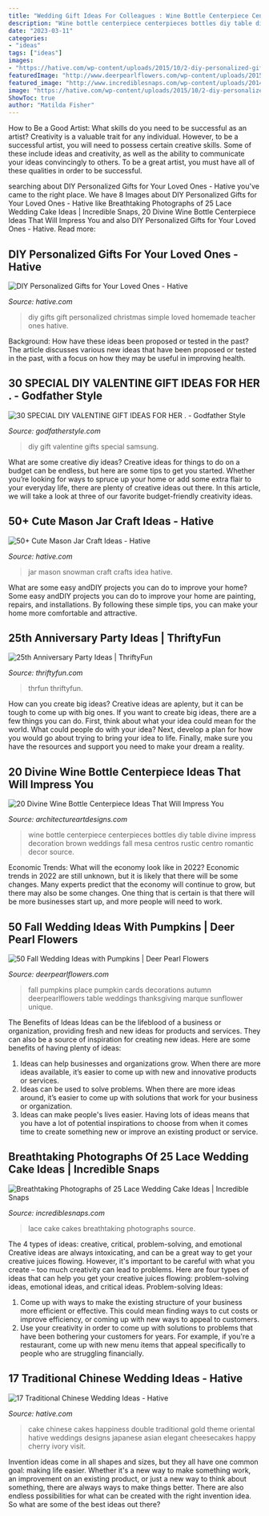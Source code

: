 ```yaml
---
title: "Wedding Gift Ideas For Colleagues : Wine Bottle Centerpiece Centerpieces Bottles Diy Table Divine Impress Decoration Brown Weddings Fall Mesa Centros Rustic Centro Romantic Decor Source"
description: "Wine bottle centerpiece centerpieces bottles diy table divine impress decoration brown weddings fall mesa centros rustic centro romantic decor source"
date: "2023-03-11"
categories:
- "ideas"
tags: ["ideas"]
images:
- "https://hative.com/wp-content/uploads/2015/10/2-diy-personalized-gift-ideas.jpg"
featuredImage: "http://www.deerpearlflowers.com/wp-content/uploads/2015/08/Pumpkin-Wedding-Place-Cards.jpg"
featured_image: "http://www.incrediblesnaps.com/wp-content/uploads/2014/11/Lace-Wedding-Cakes-12.jpg"
image: "https://hative.com/wp-content/uploads/2015/10/2-diy-personalized-gift-ideas.jpg"
ShowToc: true
author: "Matilda Fisher"
---
```



How to Be a Good Artist: What skills do you need to be successful as an artist?
Creativity is a valuable trait for any individual. However, to be a successful artist, you will need to possess certain creative skills. Some of these include ideas and creativity, as well as the ability to communicate your ideas convincingly to others. To be a great artist, you must have all of these qualities in order to be successful.

	

		
searching about DIY Personalized Gifts for Your Loved Ones - Hative you've came to the right place. We have 8 Images about DIY Personalized Gifts for Your Loved Ones - Hative like Breathtaking Photographs of 25 Lace Wedding Cake Ideas | Incredible Snaps, 20 Divine Wine Bottle Centerpiece Ideas That Will Impress You and also DIY Personalized Gifts for Your Loved Ones - Hative. Read more:
		
    
## DIY Personalized Gifts For Your Loved Ones - Hative

<img loading=lazy src="https://hative.com/wp-content/uploads/2015/10/2-diy-personalized-gift-ideas.jpg" onerror="this.onerror=null;this.src='https://tse2.mm.bing.net/th?id=OIP.yvQ-rF4adZGAd2PesBQPvAHaL9&amp;pid=15.1';" alt="DIY Personalized Gifts for Your Loved Ones - Hative">

_Source: hative.com_

>diy gifts gift personalized christmas simple loved homemade teacher ones hative. 

	

Background: How have these ideas been proposed or tested in the past?
The article discusses various new ideas that have been proposed or tested in the past, with a focus on how they may be useful in improving health.

    
## 30 SPECIAL DIY VALENTINE GIFT IDEAS FOR HER . - Godfather Style

<img loading=lazy src="http://godfatherstyle.com/wp-content/uploads/2016/11/gifts-for-her.jpg" onerror="this.onerror=null;this.src='https://tse4.mm.bing.net/th?id=OIP.D6CGszZbzxkfaizSbNgS6gHaLH&amp;pid=15.1';" alt="30 SPECIAL DIY VALENTINE GIFT IDEAS FOR HER . - Godfather Style">

_Source: godfatherstyle.com_

>diy gift valentine gifts special samsung. 

	

What are some creative diy ideas?
Creative ideas for things to do on a budget can be endless, but here are some tips to get you started. Whether you’re looking for ways to spruce up your home or add some extra flair to your everyday life, there are plenty of creative ideas out there. In this article, we will take a look at three of our favorite budget-friendly creativity ideas.

    
## 50+ Cute Mason Jar Craft Ideas - Hative

<img loading=lazy src="https://hative.com/wp-content/uploads/2014/02/mason-jar-crafts/snowman-mason-jar-idea-16.jpg" onerror="this.onerror=null;this.src='https://tse2.mm.bing.net/th?id=OIP.My5LaCQ13vWT6OBgOB04uAHaLG&amp;pid=15.1';" alt="50+ Cute Mason Jar Craft Ideas - Hative">

_Source: hative.com_

>jar mason snowman craft crafts idea hative. 

	

What are some easy andDIY projects you can do to improve your home?
Some easy andDIY projects you can do to improve your home are painting, repairs, and installations. By following these simple tips, you can make your home more comfortable and attractive.

    
## 25th Anniversary Party Ideas | ThriftyFun

<img loading=lazy src="https://img.thrfun.com/img/003/237/memorytree2_l.jpg" onerror="this.onerror=null;this.src='https://tse2.mm.bing.net/th?id=OIP.J5vKZ4D_9nKikcJH1wBDrgHaKu&amp;pid=15.1';" alt="25th Anniversary Party Ideas | ThriftyFun">

_Source: thriftyfun.com_

>thrfun thriftyfun. 

	

How can you create big ideas?
Creative ideas are aplenty, but it can be tough to come up with big ones. If you want to create big ideas, there are a few things you can do. First, think about what your idea could mean for the world. What could people do with your idea? Next, develop a plan for how you would go about trying to bring your idea to life. Finally, make sure you have the resources and support you need to make your dream a reality.

    
## 20 Divine Wine Bottle Centerpiece Ideas That Will Impress You

<img loading=lazy src="http://www.architectureartdesigns.com/wp-content/uploads/2016/10/8-19.jpg" onerror="this.onerror=null;this.src='https://tse3.mm.bing.net/th?id=OIP.oDH1o20YAxhLieq8N7affAHaLH&amp;pid=15.1';" alt="20 Divine Wine Bottle Centerpiece Ideas That Will Impress You">

_Source: architectureartdesigns.com_

>wine bottle centerpiece centerpieces bottles diy table divine impress decoration brown weddings fall mesa centros rustic centro romantic decor source. 

	

Economic Trends: What will the economy look like in 2022?
Economic trends in 2022 are still unknown, but it is likely that there will be some changes. Many experts predict that the economy will continue to grow, but there may also be some changes. One thing that is certain is that there will be more businesses start up, and more people will need to work.

    
## 50 Fall Wedding Ideas With Pumpkins | Deer Pearl Flowers

<img loading=lazy src="http://www.deerpearlflowers.com/wp-content/uploads/2015/08/Pumpkin-Wedding-Place-Cards.jpg" onerror="this.onerror=null;this.src='https://tse1.mm.bing.net/th?id=OIP.QSkjQRFjEl_oSOunSuYlRgHaLH&amp;pid=15.1';" alt="50 Fall Wedding Ideas with Pumpkins | Deer Pearl Flowers">

_Source: deerpearlflowers.com_

>fall pumpkins place pumpkin cards decorations autumn deerpearlflowers table weddings thanksgiving marque sunflower unique. 

	

The Benefits of Ideas
Ideas can be the lifeblood of a business or organization, providing fresh and new ideas for products and services. They can also be a source of inspiration for creating new ideas. Here are some benefits of having plenty of ideas: 
1. Ideas can help businesses and organizations grow. When there are more ideas available, it’s easier to come up with new and innovative products or services. 
2. Ideas can be used to solve problems. When there are more ideas around, it’s easier to come up with solutions that work for your business or organization. 
3. Ideas can make people's lives easier. Having lots of ideas means that you have a lot of potential inspirations to choose from when it comes time to create something new or improve an existing product or service. 

    
## Breathtaking Photographs Of 25 Lace Wedding Cake Ideas | Incredible Snaps

<img loading=lazy src="http://www.incrediblesnaps.com/wp-content/uploads/2014/11/Lace-Wedding-Cakes-12.jpg" onerror="this.onerror=null;this.src='https://tse3.mm.bing.net/th?id=OIP.f7wrsKiX5MTMbRdXOkDx4QHaO5&amp;pid=15.1';" alt="Breathtaking Photographs of 25 Lace Wedding Cake Ideas | Incredible Snaps">

_Source: incrediblesnaps.com_

>lace cake cakes breathtaking photographs source. 

	

The 4 types of ideas: creative, critical, problem-solving, and emotional
Creative ideas are always intoxicating, and can be a great way to get your creative juices flowing. However, it's important to be careful with what you create – too much creativity can lead to problems. Here are four types of ideas that can help you get your creative juices flowing: problem-solving ideas, emotional ideas, and critical ideas.
Problem-solving Ideas: 
1) Come up with ways to make the existing structure of your business more efficient or effective. This could mean finding ways to cut costs or improve efficiency, or coming up with new ways to appeal to customers. 
2) Use your creativity in order to come up with solutions to problems that have been bothering your customers for years. For example, if you're a restaurant, come up with new menu items that appeal specifically to people who are struggling financially.

    
## 17 Traditional Chinese Wedding Ideas - Hative

<img loading=lazy src="https://hative.com/wp-content/uploads/2014/05/chinese-wedding/11-red-double-happiness-wedding-cake.jpg" onerror="this.onerror=null;this.src='https://tse4.mm.bing.net/th?id=OIP.tCc_HG0N60esVRiEXwUJjwHaLE&amp;pid=15.1';" alt="17 Traditional Chinese Wedding Ideas - Hative">

_Source: hative.com_

>cake chinese cakes happiness double traditional gold theme oriental hative weddings designs japanese asian elegant cheesecakes happy cherry ivory visit. 

	

Invention ideas come in all shapes and sizes, but they all have one common goal: making life easier. Whether it's a new way to make something work, an improvement on an existing product, or just a new way to think about something, there are always ways to make things better. There are also endless possibilities for what can be created with the right invention idea. So what are some of the best ideas out there?

